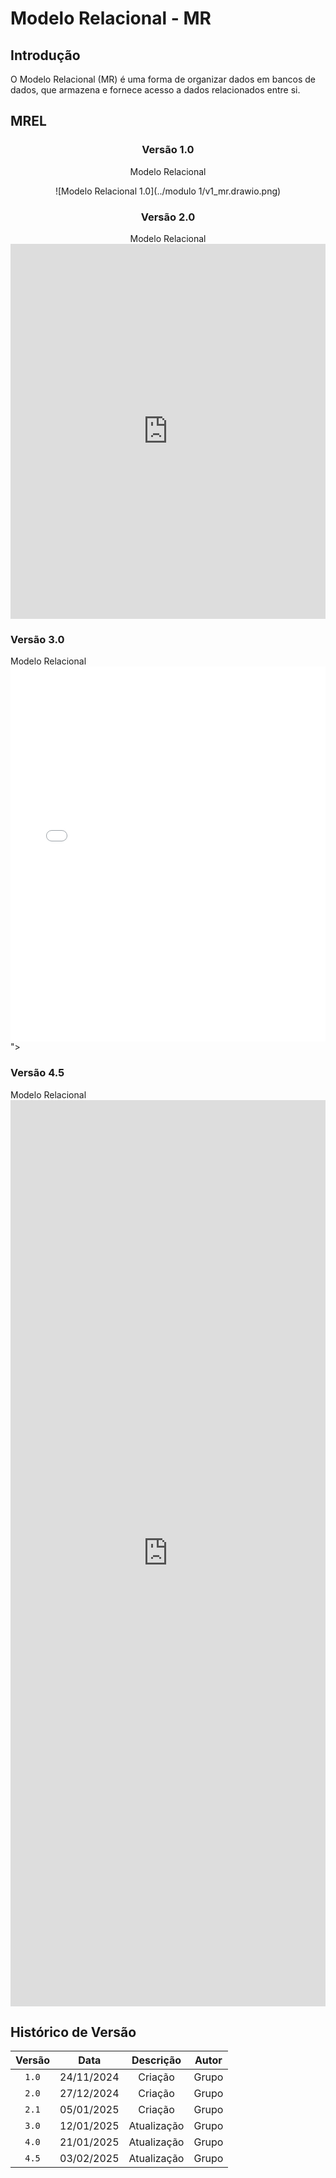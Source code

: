 # Modelo Relacional - MR

## Introdução
O Modelo Relacional (MR) é uma forma de organizar dados em bancos de dados, que armazena e fornece acesso a dados relacionados entre si.

## MREL

<center>

### Versão 1.0

<figcaption>Modelo Relacional</figcaption>

![Modelo Relacional 1.0](../modulo 1/v1_mr.drawio.png)

### Versão 2.0 

<figcaption>Modelo Relacional</figcaption>

<iframe frameborder="0" style="width:100%;height:600px;" src="https://viewer.diagrams.net/?tags=%7B%7D&lightbox=1&highlight=0000ff&edit=_blank&layers=1&nav=1&title=MER%203.0.drawio#Uhttps%3A%2F%2Fdrive.google.com%2Fuc%3Fid%3D1MMESJaBbnvHBPD98ipvpOgKT2eiZ-Qj-%26export%3Ddownload"></iframe>

</center>

### Versão 3.0

<figcaption>Modelo Relacional</figcaption>

<iframe frameborder="0" style="width:100%;height:600px;" src="<iframe frameborder="0" style="width:100%;height:1450px;" src="https://viewer.diagrams.net/?tags=%7B%7D&lightbox=1&highlight=0000ff&edit=_blank&layers=1&nav=1&title=MR%204.0.drawio#Uhttps%3A%2F%2Fdrive.google.com%2Fuc%3Fid%3D1pwDS_7oYXVxzyN4hE3IEnMRV8j6W4QfA%26export%3Ddownload"></iframe>"></iframe>

</center>

### Versão 4.5

<figcaption>Modelo Relacional</figcaption>

<iframe frameborder="0" style="width:100%;height:1450px;" src="https://viewer.diagrams.net/?tags=%7B%7D&lightbox=1&highlight=0000ff&edit=_blank&layers=1&nav=1&title=MREL%204.5.drawio#Uhttps%3A%2F%2Fdrive.google.com%2Fuc%3Fid%3D1pwDS_7oYXVxzyN4hE3IEnMRV8j6W4QfA%26export%3Ddownload"></iframe>

</center>



## Histórico de Versão

| Versão |     Data   | Descrição | Autor |
| :----: | :--------: | :-------: | :---: |
| `1.0`  | 24/11/2024 | Criação   | Grupo |
| `2.0`  | 27/12/2024 | Criação   | Grupo |
| `2.1`  | 05/01/2025 | Criação   | Grupo |
| `3.0`  | 12/01/2025 | Atualização   | Grupo |
| `4.0`  | 21/01/2025 | Atualização   | Grupo |
| `4.5`  | 03/02/2025 | Atualização   | Grupo |
